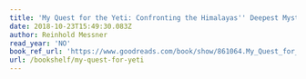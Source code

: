 ```yaml
---
title: 'My Quest for the Yeti: Confronting the Himalayas'' Deepest Mystery'
date: 2018-10-23T15:49:30.083Z
author: Reinhold Messner
read_year: 'NO'
book_ref_url: 'https://www.goodreads.com/book/show/861064.My_Quest_for_the_Yeti'
url: /bookshelf/my-quest-for-yeti
---
```


